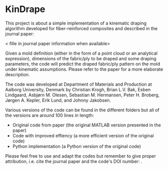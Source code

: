# KinDrape
This project is about a simple implementation of a kinematic draping algorithm developed
for fiber-reinforced composites and described in the journal paper:

< fille in journal paper information when available>

Given a mold definition (either in the form of a point cloud or an analytical expression),
dimensions of the fabric/ply to be draped and some draping parameters, the code will predict
the draped fabric/ply pattern on the mold under kinematic assumptions. Please refer to the 
paper for a more elaborate description.

The code was developed at Department of Materials and Production at Aalborg University,
Denmark by Christian Krogh, Brian L.V. Bak, Esben Lindgaard, Asbjørn M. Olesen, Sebastian
M. Hermansen, Peter H. Broberg, Jørgen A. Kepler, Erik Lund, and Johnny Jakobsen. 

Various versions of the code can be found in the different folders but all of the versions
are around 100 lines in length:
- Original code from paper (the original MATLAB version presented in the paper)
- Code with improved effiency (a more efficient version of the original code)
- Python implementation (a Python version of the original code)

Please feel free to use and adapt the codes but remember to give proper attribution,
i.e. cite the journal paper and the code's DOI number: <fill in DOI number when available>.
